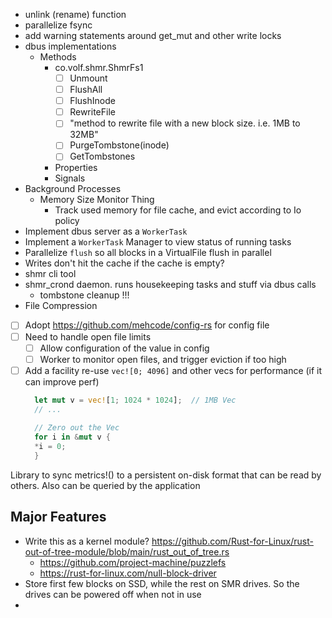 - unlink (rename) function
- parallelize fsync
- add warning statements around get_mut and other write locks
- dbus implementations
  - Methods
    - co.volf.shmr.ShmrFs1
      - [ ] Unmount
      - [ ] FlushAll
      - [ ] FlushInode
      - [ ] RewriteFile
      - [ ] "method to rewrite file with a new block size. i.e. 1MB to 32MB"
      - [ ] PurgeTombstone(inode)
      - [ ] GetTombstones
    - Properties
    - Signals
- Background Processes
  - Memory Size Monitor Thing
    - Track used memory for file cache, and evict according to Io policy
- Implement dbus server as a `WorkerTask`
- Implement a `WorkerTask` Manager to view status of running tasks
- Parallelize `flush` so all blocks in a VirtualFile flush in parallel
- Writes don't hit the cache if the cache is empty?
- shmr cli tool
- shmr_crond daemon. runs housekeeping tasks and stuff via dbus calls
  - tombstone cleanup !!!
- File Compression
- [ ] Adopt https://github.com/mehcode/config-rs for config file
- [ ] Need to handle open file limits
  - [ ] Allow configuration of the value in config
  - [ ] Worker to monitor open files, and trigger eviction if too high
- [ ] Add a facility re-use `vec![0; 4096]` and other vecs for performance (if it can improve perf)
  ```rust
    let mut v = vec![1; 1024 * 1024];  // 1MB Vec
    // ...
    
    // Zero out the Vec
    for i in &mut v {
    *i = 0;
    }
  ```

Library to sync metrics!() to a persistent on-disk format that can be read by others. Also can be queried by the application 

## Major Features
- Write this as a kernel module? https://github.com/Rust-for-Linux/rust-out-of-tree-module/blob/main/rust_out_of_tree.rs
  - https://github.com/project-machine/puzzlefs
  - https://rust-for-linux.com/null-block-driver
- Store first few blocks on SSD, while the rest on SMR drives. So the drives can be powered off when not in use
- 